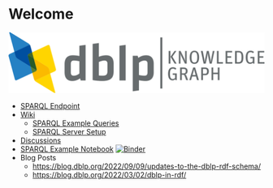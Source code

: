 

# Welcome

<img src="dblp-kg.png" width="557px" />

- [SPARQL Endpoint](https://sparql.dblp.org)
- [Wiki](https://github.com/dozed/test/wiki)
  - [SPARQL Example Queries](https://github.com/dozed/test/wiki/SPARQL-Queries)
  - [SPARQL Server Setup](https://github.com/dozed/test/wiki/SPARQL-Server-Setup)
- [Discussions](https://github.com/dozed/test/discussions)
- [SPARQL Example Notebook](https://github.com/dozed/test/blob/main/sparql-example.ipynb) [![Binder](https://mybinder.org/badge_logo.svg)](https://mybinder.org/v2/gh/dozed/test/HEAD?labpath=sparql-example.ipynb)
- Blog Posts
  - <https://blog.dblp.org/2022/09/09/updates-to-the-dblp-rdf-schema/>
  - <https://blog.dblp.org/2022/03/02/dblp-in-rdf/>
